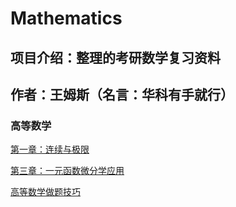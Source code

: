 # Mathematics

## 项目介绍：整理的考研数学复习资料

## 作者：王姆斯（名言：华科有手就行）

### 高等数学

[第一章：连续与极限](Chapter/Chapter1.md)

[第三章：一元函数微分学应用](Chapter/Chapter1.md)

[高等数学做题技巧](MathSkills.md)